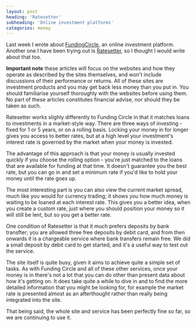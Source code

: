```yaml
---
layout: post
heading: 'Ratesetter'
subheading: 'Online investment platforms'
categories: money
---
```


Last week I wrote about [FundingCircle](/on-engineering/money/online-investments-funding-circle/), an online investment platform. Another one I have been trying out is [Ratesetter](http://link.ratesetter.com/IM7C7JT), so I thought I would write about that too.

**Important note** these articles will focus on the websites and how they operate as described by the sites themselves, and won't include discussions of their performance or returns. All of these sites are investment products and you may get back less money than you put in. You should familiarise yourself thoroughly with the websites before using them. No part of these articles constitutes financial advise, nor should they be taken as such.

Ratesetter works slighly differently to Funding Circle in that it matches loans to investments in a market-style way. There are three ways of investing - fixed for 1 or 5 years, or on a rolling basis. Locking your money in for longer gives you access to better rates, but at a high level your investment's interest rate is governed by the market when your money is invested.

The advantage of this approach is that your money is usually invested quickly if you choose the rolling option - you're just matched to the loans that are available for funding at that time. It doesn't guarantee you the best rate, but you can go in and set a minimum rate if you'd like to hold your money until the rate goes up.

The most interesting part is you can also view the current market spread, much like you would for currency trading; it shows you how much money is waiting to be loaned at each interest rate. This gives you a better idea, when you create a custom rate, just where you should position your money so it will still be lent, but so you get a better rate.

One condition of Ratesetter is that it much prefers deposits by bank transfter; you are allowed three free deposits by debit card, and from then onwards it is a chargeable service where bank transfers remain free. We did a small deposit by debit card to get started, and it's a useful way to test out the service.

The site itself is quite busy, given it aims to achieve quite a simple set of tasks. As with Funding Circle and all of these other services, once your money is in there's not a lot that you can do other than present data about how it's getting on. It does take quite a while to dive in and to find the more detailed information that you might be looking for, for example the market rate is presented almost as an afterthought rather than really being integrated into the site.

That being said, the whole site and service has been perfectly fine so far, so we are continuing to use it.